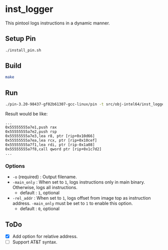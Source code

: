# inst_logger

This pintool logs instructions in a dynamic manner.

## Setup Pin

```bash
./install_pin.sh
```

## Build

```bash
make
```

## Run

```bash
./pin-3.20-98437-gf02b61307-gcc-linux/pin -t src/obj-intel64/inst_logger.so -o ls.csv -main_only 1 -- /bin/ls
```

Result would be like:

```
...
0x55555555a7e1,push rax
0x55555555a7e2,push rsp
0x55555555a7e3,lea r8, ptr [rip+0x10d66]
0x55555555a7ea,lea rcx, ptr [rip+0x10cef]
0x55555555a7f1,lea rdi, ptr [rip-0x1a08]
0x55555555a7f8,call qword ptr [rip+0x1c7d2]
...
```

### Options

- `-o` (required) : Output filename.
- `-main_only` : When set to `1`, logs instructions only in main binary. Otherwise, logs all instructions.
  - default : `1`, optional
- `-rel_addr` : When set to `1`, logs offset from image top as instruction address. `-main_only` must be set to `1` to enable this option.
  - default : `0`, optional

## ToDo

- [x] Add option for relative address.
- [ ] Support AT&T syntax.
